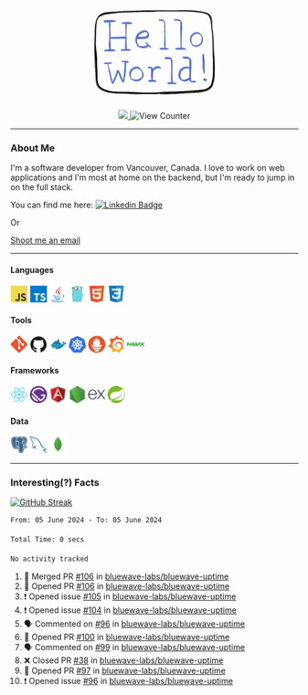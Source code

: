 <div align="center">
    <img src="./img/hello_world.webp" height="200px" width="">
    <div>
        <a href="https://www.linkedin.com/in/ajhollid">
            <img src="https://img.shields.io/badge/LinkedIn-blue"/>
        </a>
        <img src="https://komarev.com/ghpvc/?username=ajhollid&color=yellow" alt="View Counter">
    </div>
</div>

---

### About Me

I'm a software developer from Vancouver, Canada. I love to work on web applications and I'm most at home on the backend, but I'm ready to jump in on the full stack.

You can find me here: [![Linkedin Badge](https://img.shields.io/badge/-ajhollid-blue?style=flat&logo=Linkedin&logoColor=white)](your-linkedin-url)

Or

[Shoot me an email](mailto:ajhollid@gmail.com)

---

#### Languages

<div>
    <img src="./img/devicons/javascript-original.svg" width=30 height=30 alt="JavaScript">
    <img src="/img/devicons/typescript-original.svg" width=30 height=30 alt="TypeScript">
    <img src="./img/devicons/java-original.svg" width=30 height=30 alt="Java">
    <img src="./img/devicons/go-original.svg" width=30 height=30 alt="Golang">
    <img src="./img/devicons/html5-original.svg" width=30 height=30 alt="HTML 5">
    <img src="./img/devicons/css3-original.svg" width=30 height=30 alt="CSS 3">
</div>

#### Tools

<div>
    <img src="./img/devicons/git-original.svg" width=30 height=30 alt="Git">
    <img src="./img/devicons/github-original.svg" width=30 height=30 alt="Github">
    <img src="./img/devicons/docker-original.svg" width=30 
    height=30 alt="Docker">
    <img src="./img/devicons/kubernetes-original.svg" width=30 height=30 alt="K8">
    <img src="./img/devicons/prometheus-original.svg" width=30 height=30 alt="Prometheus">
    <img src="./img/devicons/grafana-original.svg" width=30 height=30 alt="Grafana">
    <img src="./img/devicons/nginx-original.svg" width=30 height=30 alt="Nginx">
</div>

#### Frameworks

<div>
    <img src="./img/devicons/react-original.svg" width=30 height=30 alt="React">
    <img src="./img/devicons/gatsby-original.svg" width=30 height=30 alt="Gatsby">
    <img src="./img/devicons/angularjs-original.svg" width=30 height=30 alt="AngularJS">
    <img src="./img/devicons/nodejs-original.svg" width=30 height=30 alt="NodeJS">
    <img src="./img/devicons/express-original.svg" width=30 height=30 alt="Express">
    <img src="./img/devicons/spring-original.svg" width=30 height=30 alt="Spring">
</div>

#### Data

<div>
    <img src="./img/devicons/postgresql-original.svg" width=30 height=30 alt="Postgresql">
    <img src="./img/devicons/mysql-original.svg" width=30 height=30 alt="Mysql">
    <img src="./img/devicons/mongodb-original.svg" width=30 height=30 alt="MongoDB">
</div>

---

### Interesting(?) Facts

[![GitHub Streak](http://github-readme-streak-stats.herokuapp.com?user=ajhollid)](https://git.io/streak-stats)

 <!--START_SECTION:waka-->

```txt
From: 05 June 2024 - To: 05 June 2024

Total Time: 0 secs

No activity tracked
```

<!--END_SECTION:waka-->


<!--START_SECTION:activity-->
1. 🎉 Merged PR [#106](https://github.com/bluewave-labs/bluewave-uptime/pull/106) in [bluewave-labs/bluewave-uptime](https://github.com/bluewave-labs/bluewave-uptime)
2. 💪 Opened PR [#106](https://github.com/bluewave-labs/bluewave-uptime/pull/106) in [bluewave-labs/bluewave-uptime](https://github.com/bluewave-labs/bluewave-uptime)
3. ❗ Opened issue [#105](https://github.com/bluewave-labs/bluewave-uptime/issues/105) in [bluewave-labs/bluewave-uptime](https://github.com/bluewave-labs/bluewave-uptime)
4. ❗ Opened issue [#104](https://github.com/bluewave-labs/bluewave-uptime/issues/104) in [bluewave-labs/bluewave-uptime](https://github.com/bluewave-labs/bluewave-uptime)
5. 🗣 Commented on [#96](https://github.com/bluewave-labs/bluewave-uptime/issues/96#issuecomment-2151074822) in [bluewave-labs/bluewave-uptime](https://github.com/bluewave-labs/bluewave-uptime)
6. 💪 Opened PR [#100](https://github.com/bluewave-labs/bluewave-uptime/pull/100) in [bluewave-labs/bluewave-uptime](https://github.com/bluewave-labs/bluewave-uptime)
7. 🗣 Commented on [#99](https://github.com/bluewave-labs/bluewave-uptime/pull/99#issuecomment-2150731841) in [bluewave-labs/bluewave-uptime](https://github.com/bluewave-labs/bluewave-uptime)
8. ❌ Closed PR [#38](https://github.com/bluewave-labs/bluewave-uptime/pull/38) in [bluewave-labs/bluewave-uptime](https://github.com/bluewave-labs/bluewave-uptime)
9. 💪 Opened PR [#97](https://github.com/bluewave-labs/bluewave-uptime/pull/97) in [bluewave-labs/bluewave-uptime](https://github.com/bluewave-labs/bluewave-uptime)
10. ❗ Opened issue [#96](https://github.com/bluewave-labs/bluewave-uptime/issues/96) in [bluewave-labs/bluewave-uptime](https://github.com/bluewave-labs/bluewave-uptime)
<!--END_SECTION:activity-->
